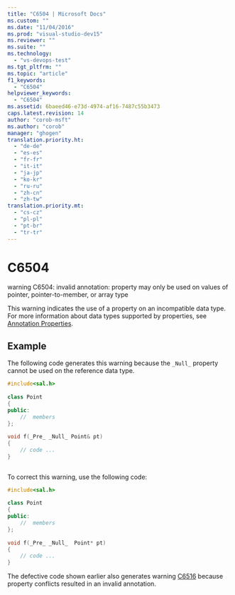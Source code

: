 ```yaml
---
title: "C6504 | Microsoft Docs"
ms.custom: ""
ms.date: "11/04/2016"
ms.prod: "visual-studio-dev15"
ms.reviewer: ""
ms.suite: ""
ms.technology: 
  - "vs-devops-test"
ms.tgt_pltfrm: ""
ms.topic: "article"
f1_keywords: 
  - "C6504"
helpviewer_keywords: 
  - "C6504"
ms.assetid: 6baeed46-e73d-4974-af16-7487c55b3473
caps.latest.revision: 14
author: "corob-msft"
ms.author: "corob"
manager: "ghogen"
translation.priority.ht: 
  - "de-de"
  - "es-es"
  - "fr-fr"
  - "it-it"
  - "ja-jp"
  - "ko-kr"
  - "ru-ru"
  - "zh-cn"
  - "zh-tw"
translation.priority.mt: 
  - "cs-cz"
  - "pl-pl"
  - "pt-br"
  - "tr-tr"
---
```

# C6504
warning C6504: invalid annotation: property may only be used on values of pointer, pointer-to-member, or array type  
  
 This warning indicates the use of a property on an incompatible data type. For more information about data types supported by properties, see [Annotation Properties](http://msdn.microsoft.com/en-us/f77b4370-6bda-4294-bd2a-e7d0df182a3d).  
  
## Example  
 The following code generates this warning because the `_Null_` property cannot be used on the reference data type.  
  
```cpp  
#include<sal.h>  
  
class Point  
{  
public:  
    //  members  
};  
  
void f(_Pre_ _Null_ Point& pt)  
{  
    // code ...  
}  
  
```  
  
 To correct this warning, use the following code:  
  
```cpp  
#include<sal.h>  
  
class Point  
{  
public:  
    //  members  
};  
  
void f(_Pre_ _Null_  Point* pt)  
{  
    // code ...  
}  
```  
  
 The defective code shown earlier also generates warning [C6516](../code-quality/c6516.md) because property conflicts resulted in an invalid annotation.